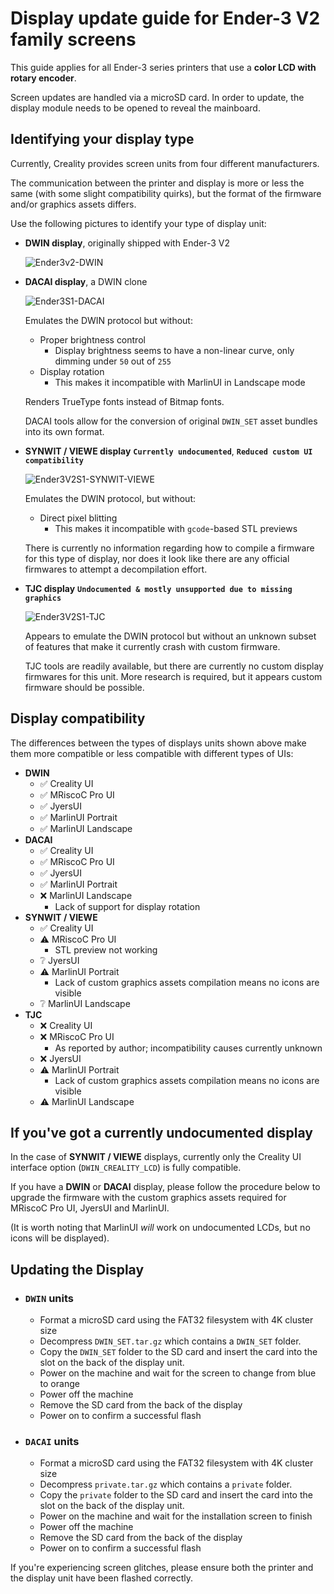 # Display update guide for Ender-3 V2 family screens

This guide applies for all Ender-3 series printers that use a **color LCD with rotary encoder**.

Screen updates are handled via a microSD card. In order to update, the display module needs to be opened to reveal the mainboard.

## **Identifying your display type**

Currently, Creality provides screen units from four different manufacturers.

The communication between the printer and display is more or less the same (with some slight compatibility quirks), but the format of the firmware and/or graphics assets differs.

Use the following pictures to identify your type of display unit:

* **DWIN display**, originally shipped with Ender-3 V2

    ![Ender3v2-DWIN](https://user-images.githubusercontent.com/2745567/156829365-a58a3afc-77e3-40b9-9e16-5edfe3073de8.jpg)

* **DACAI display**, a DWIN clone

    ![Ender3S1-DACAI](https://user-images.githubusercontent.com/2745567/156829472-2c38a4ab-bdde-4c21-b78f-a30692c96500.jpg)

    Emulates the DWIN protocol but without:
    * Proper brightness control
        * Display brightness seems to have a non-linear curve, only dimming under `50` out of `255`
    * Display rotation
        * This makes it incompatible with MarlinUI in Landscape mode

    Renders TrueType fonts instead of Bitmap fonts.

    DACAI tools allow for the conversion of original `DWIN_SET` asset bundles into its own format.

* **SYNWIT / VIEWE display** **`Currently undocumented`**, **`Reduced custom UI compatibility`**

    ![Ender3V2S1-SYNWIT-VIEWE](https://user-images.githubusercontent.com/2745567/209407402-25053f01-6a5d-4c76-90c8-da5aec43100c.png)

    Emulates the DWIN protocol, but without:
    * Direct pixel blitting
        * This makes it incompatible with `gcode`-based STL previews

    There is currently no information regarding how to compile a firmware for this type of display, nor does it look like there are any official firmwares to attempt a decompilation effort.

* **TJC display** **`Undocumented & mostly unsupported due to missing graphics`**

    ![Ender3V2S1-TJC](https://user-images.githubusercontent.com/2745567/206931166-24185525-e377-472e-9bed-37a39aab24fb.jpg)

    Appears to emulate the DWIN protocol but without an unknown subset of features that make it currently crash with custom firmware.

    TJC tools are readily available, but there are currently no custom display firmwares for this unit. More research is required, but it appears custom firmware should be possible.

## **Display compatibility**

The differences between the types of displays units shown above make them more compatible or less compatible with different types of UIs:

* **DWIN**
    * ✅ Creality UI
    * ✅ MRiscoC Pro UI
    * ✅ JyersUI
    * ✅ MarlinUI Portrait
    * ✅ MarlinUI Landscape
* **DACAI**
    * ✅ Creality UI
    * ✅ MRiscoC Pro UI
    * ✅ JyersUI
    * ✅ MarlinUI Portrait
    * ❌ MarlinUI Landscape
        * Lack of support for display rotation
* **SYNWIT / VIEWE**
    * ✅ Creality UI
    * ⚠️ MRiscoC Pro UI
        * STL preview not working
    * ❔ JyersUI
    * ⚠️ MarlinUI Portrait
        * Lack of custom graphics assets compilation means no icons are visible
    * ❔ MarlinUI Landscape
* **TJC**
    * ❌ Creality UI
    * ❌ MRiscoC Pro UI
        * As reported by author; incompatibility causes currently unknown
    * ❌ JyersUI
    * ⚠️ MarlinUI Portrait
        * Lack of custom graphics assets compilation means no icons are visible
    * ⚠️ MarlinUI Landscape

## **If you've got a currently undocumented display**

In the case of **SYNWIT / VIEWE** displays, currently only the Creality UI interface option (`DWIN_CREALITY_LCD`) is fully compatible.

If you have a **DWIN** or **DACAI** display, please follow the procedure below to upgrade the firmware with the custom graphics assets required for MRiscoC Pro UI, JyersUI and MarlinUI.

(It is worth noting that MarlinUI _will_ work on undocumented LCDs, but no icons will be displayed).

## **Updating the Display**

* ### `DWIN` units
    - Format a microSD card using the FAT32 filesystem with 4K cluster size
    - Decompress `DWIN_SET.tar.gz` which contains a `DWIN_SET` folder.
    - Copy the `DWIN_SET` folder to the SD card and insert the card into the slot on the back of the display unit.
    - Power on the machine and wait for the screen to change from blue to orange
    - Power off the machine
    - Remove the SD card from the back of the display
    - Power on to confirm a successful flash
* ### `DACAI` units
    - Format a microSD card using the FAT32 filesystem with 4K cluster size
    - Decompress `private.tar.gz` which contains a `private` folder.
    - Copy the `private` folder to the SD card and insert the card into the slot on the back of the display unit.
    - Power on the machine and wait for the installation screen to finish
    - Power off the machine
    - Remove the SD card from the back of the display
    - Power on to confirm a successful flash

If you're experiencing screen glitches, please ensure both the printer and the display unit have been flashed correctly.
